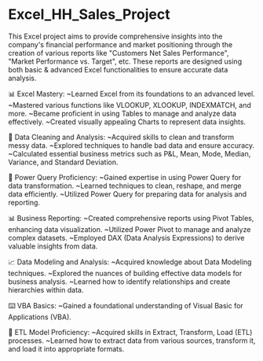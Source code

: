 # Excel_HH_Sales_Project
This Excel project aims to provide comprehensive insights into the company's financial performance and market positioning through the creation of various reports like "Customers Net Sales Performance", "Market Performance vs. Target", etc. These reports are designed using both basic &amp; advanced Excel functionalities to ensure accurate data analysis.

📊 Excel Mastery:
~Learned Excel from its foundations to an advanced level.
~Mastered various functions like VLOOKUP, XLOOKUP, INDEXMATCH, and more.
~Became proficient in using Tables to manage and analyze data effectively.
~Created visually appealing Charts to represent data insights.

🧹 Data Cleaning and Analysis:
~Acquired skills to clean and transform messy data.
~Explored techniques to handle bad data and ensure accuracy.
~Calculated essential business metrics such as P&L, Mean, Mode, Median, Variance, and Standard Deviation.

🔌 Power Query Proficiency:
~Gained expertise in using Power Query for data transformation.
~Learned techniques to clean, reshape, and merge data efficiently.
~Utilized Power Query for preparing data for analysis and reporting.

📊 Business Reporting:
~Created comprehensive reports using Pivot Tables, enhancing data visualization.
~Utilized Power Pivot to manage and analyze complex datasets.
~Employed DAX (Data Analysis Expressions) to derive valuable insights from data.

📈 Data Modeling and Analysis:
~Acquired knowledge about Data Modeling techniques.
~Explored the nuances of building effective data models for business analysis.
~Learned how to identify relationships and create hierarchies within data.

⌨️ VBA Basics:
~Gained a foundational understanding of Visual Basic for Applications (VBA).

🔄 ETL Model Proficiency:
~Acquired skills in Extract, Transform, Load (ETL) processes.
~Learned how to extract data from various sources, transform it, and load it into appropriate formats.

